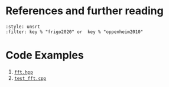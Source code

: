 # References and further reading
```{bibliography} references.bib
:style: unsrt
:filter: key % "frigo2020" or  key % "oppenheim2010" 
```

# Code Examples
1. [`fft.hpp`](code:fft)
1. [`test_fft.cpp`](code:test_fft)

